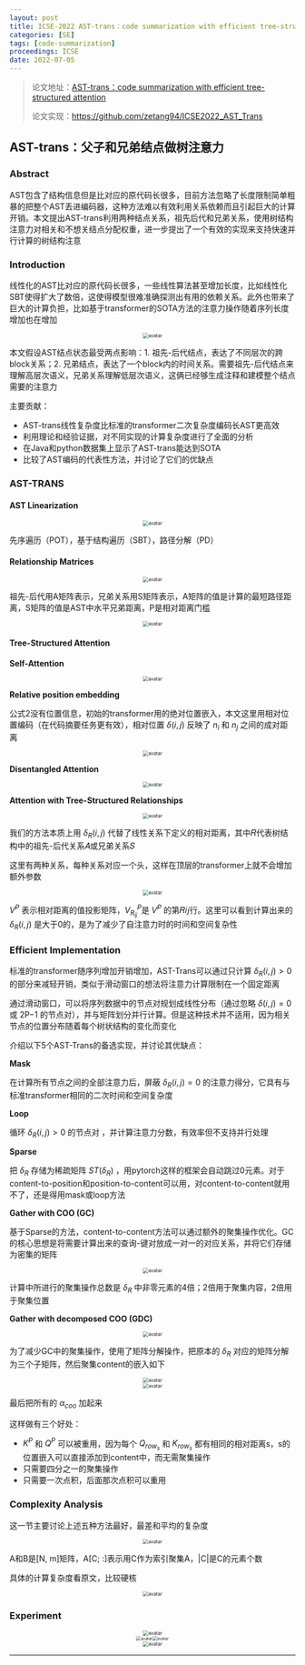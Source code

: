 ```yaml
---
layout: post
title: ICSE-2022 AST-trans：code summarization with efficient tree-structured attention
categories: [SE]
tags: [code-summarization]
proceedings: ICSE
date: 2022-07-05
---
```


> 论文地址：[AST-trans：code summarization with efficient tree-structured attention](https://dl.acm.org/doi/10.1145/3510003.3510224)
>
> 论文实现：<https://github.com/zetang94/ICSE2022_AST_Trans>

## AST-trans：父子和兄弟结点做树注意力

### Abstract

AST包含了结构信息但是比对应的原代码长很多，目前方法忽略了长度限制简单粗暴的把整个AST丢进编码器，这种方法难以有效利用关系依赖而且引起巨大的计算开销。本文提出AST-trans利用两种结点关系，祖先后代和兄弟关系，使用树结构注意力对相关和不想关结点分配权重，进一步提出了一个有效的实现来支持快速并行计算的树结构注意

### Introduction

线性化的AST比对应的原代码长很多，一些线性算法甚至增加长度，比如线性化SBT使得扩大了数倍，这使得模型很难准确探测出有用的依赖关系。此外也带来了巨大的计算负担，比如基于transformer的SOTA方法的注意力操作随着序列长度增加也在增加

<div align="center" style="float:center"><img src="https://blog-img-1259433191.cos.ap-shanghai.myqcloud.com/AST-trans/fig1.png" alt="avatar" style="zoom:60%;" /></div>

本文假设AST结点状态最受两点影响：1. 祖先-后代结点，表达了不同层次的跨block关系；2. 兄弟结点，表达了一个block内的时间关系。需要祖先-后代结点来理解高层次语义，兄弟关系理解低层次语义，这俩已经够生成注释和建模整个结点需要的注意力

主要贡献：

- AST-trans线性复杂度比标准的transformer二次复杂度编码长AST更高效
- 利用理论和经验证据，对不同实现的计算复杂度进行了全面的分析
- 在Java和python数据集上显示了AST-trans能达到SOTA
- 比较了AST编码的代表性方法，并讨论了它们的优缺点

### AST-TRANS

#### AST Linearization

<div align="center" style="float:center"><img src="https://blog-img-1259433191.cos.ap-shanghai.myqcloud.com/AST-trans/tab1.png" alt="avatar" style="zoom:60%;" /></div>

先序遍历（POT），基于结构遍历（SBT），路径分解（PD）

#### Relationship Matrices

<div align="center" style="float:center"><img src="https://blog-img-1259433191.cos.ap-shanghai.myqcloud.com/AST-trans/fig2.png" alt="avatar" style="zoom:60%;" /></div>

祖先-后代用A矩阵表示，兄弟关系用S矩阵表示，A矩阵的值是计算的最短路径距离，S矩阵的值是AST中水平兄弟距离，P是相对距离门槛

<div align="center" style="float:center"><img src="https://blog-img-1259433191.cos.ap-shanghai.myqcloud.com/AST-trans/frm1.png" alt="avatar" style="zoom:60%;" /></div>

#### Tree-Structured Attention

**Self-Attention**

<div align="center" style="float:center"><img src="https://blog-img-1259433191.cos.ap-shanghai.myqcloud.com/AST-trans/frm2.png" alt="avatar" style="zoom:60%;" /></div>

**Relative position embedding**

公式2没有位置信息，初始的transformer用的绝对位置嵌入，本文这里用相对位置编码（在代码摘要任务更有效），相对位置 $\delta(i,j)$ 反映了 $n_i$ 和 $n_j$ 之间的成对距离

<div align="center" style="float:center"><img src="https://blog-img-1259433191.cos.ap-shanghai.myqcloud.com/AST-trans/frm3.png" alt="avatar" style="zoom:60%;" /></div>

**Disentangled Attention**

<div align="center" style="float:center"><img src="https://blog-img-1259433191.cos.ap-shanghai.myqcloud.com/AST-trans/frm4.png" alt="avatar" style="zoom:60%;" /></div>

**Attention with Tree-Structured Relationships**

<div align="center" style="float:center"><img src="https://blog-img-1259433191.cos.ap-shanghai.myqcloud.com/AST-trans/frm5.png" alt="avatar" style="zoom:60%;" /></div>

我们的方法本质上用 $\delta_R(i,j)$ 代替了线性关系下定义的相对距离，其中𝑅代表树结构中的祖先-后代关系𝐴或兄弟关系𝑆

这里有两种关系，每种关系对应一个头，这样在顶层的transformer上就不会增加额外参数

<div align="center" style="float:center"><img src="https://blog-img-1259433191.cos.ap-shanghai.myqcloud.com/AST-trans/frm6.png" alt="avatar" style="zoom:60%;" /></div>

$V^P$ 表示相对距离的值投影矩阵，$V^P_{R_{ij}}$是 $V^P$ 的第𝑅𝑖𝑗行。这里可以看到计算出来的 $\delta_R(i,j)$ 是大于0的，是为了减少了自注意力时的时间和空间复杂性

### Efficient Implementation

标准的transformer随序列增加开销增加，AST-Trans可以通过只计算 $\delta_R(i,j)>0$ 的部分来减轻开销，类似于滑动窗口的想法将注意力计算限制在一个固定距离

通过滑动窗口，可以将序列数据中的节点对规划成线性分布（通过忽略 $\delta(i,j)=0$ 或 2P−1 的节点对），并与矩阵划分并行计算。但是这种技术并不适用，因为相关节点的位置分布随着每个树状结构的变化而变化

介绍以下5个AST-Trans的备选实现，并讨论其优缺点：

**Mask**

在计算所有节点之间的全部注意力后，屏蔽 $\delta_R(i,j)=0$ 的注意力得分，它具有与标准transformer相同的二次时间和空间复杂度

**Loop**

循环 $\delta_R(i,j)>0$ 的节点对 ，并计算注意力分数，有效率但不支持并行处理

**Sparse**

把 $\delta_R$ 存储为稀疏矩阵 $ST(\delta_R)$ ，用pytorch这样的框架会自动跳过0元素。对于content-to-position和position-to-content可以用，对content-to-content就用不了，还是得用mask或loop方法

**Gather with COO (GC)**

基于Sparse的方法，content-to-content方法可以通过额外的聚集操作优化。GC的核心思想是将需要计算出来的查询-键对放成一对一的对应关系，并将它们存储为密集的矩阵

<div align="center" style="float:center"><img src="https://blog-img-1259433191.cos.ap-shanghai.myqcloud.com/AST-trans/frm4.1.png" alt="avatar" style="zoom:60%;" /></div>

计算中所进行的聚集操作总数是 $\delta_R$ 中非零元素的4倍；2倍用于聚集内容，2倍用于聚集位置

**Gather with decomposed COO (GDC)**

<div align="center" style="float:center"><img src="https://blog-img-1259433191.cos.ap-shanghai.myqcloud.com/AST-trans/fig3.png" alt="avatar" style="zoom:60%;" /></div>

为了减少GC中的聚集操作，使用了矩阵分解操作，把原本的 $\delta_R$ 对应的矩阵分解为三个子矩阵，然后聚集content的嵌入如下

<div align="center" style="float:center"><img src="https://blog-img-1259433191.cos.ap-shanghai.myqcloud.com/AST-trans/frm4.2.png" alt="avatar" style="zoom:60%;" /></div>

<div align="center" style="float:center"><img src="https://blog-img-1259433191.cos.ap-shanghai.myqcloud.com/AST-trans/frm4.3.png" alt="avatar" style="zoom:60%;" /></div>

最后把所有的 $\alpha_{coo}$ 加起来

这样做有三个好处：

- $K^P$ 和 $Q^P$ 可以被重用，因为每个 $Q_{row_s}$ 和 $K_{row_s}$ 都有相同的相对距离s，s的位置嵌入可以直接添加到content中，而无需聚集操作
- 只需要四分之一的聚集操作
- 只需要一次点积，后面那次点积可以重用

### Complexity Analysis

这一节主要讨论上述五种方法最好，最差和平均的复杂度

<div align="center" style="float:center"><img src="https://blog-img-1259433191.cos.ap-shanghai.myqcloud.com/AST-trans/frm7.png" alt="avatar" style="zoom:60%;" /></div>

A和B是[N, m]矩阵，A[C; :]表示用C作为索引聚集A，|C|是C的元素个数

具体的计算复杂度看原文，比较硬核

<div align="center" style="float:center"><img src="https://blog-img-1259433191.cos.ap-shanghai.myqcloud.com/AST-trans/fig4-fig5.png" alt="avatar" style="zoom:60%;" /></div>

### Experiment

<div align="center" style="float:center"><img src="https://blog-img-1259433191.cos.ap-shanghai.myqcloud.com/AST-trans/tab3.png" alt="avatar" style="zoom:60%;" /></div>

<div align="center" style="float:center"><img src="https://blog-img-1259433191.cos.ap-shanghai.myqcloud.com/AST-trans/tab4-tab5.png" alt="avatar" style="zoom:50%;" /><img src="https://blog-img-1259433191.cos.ap-shanghai.myqcloud.com/AST-trans/tab6-tab7.png" alt="avatar" style="zoom:50%;" /></div>

<div align="center" style="float:center"><img src="https://blog-img-1259433191.cos.ap-shanghai.myqcloud.com/AST-trans/fig7.png" alt="avatar" style="zoom:60%;" /></div>

<HR align=left color=#987cb9 SIZE=1>
